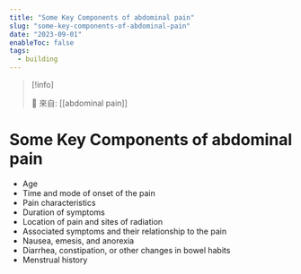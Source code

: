 ```yaml
---
title: "Some Key Components of abdominal pain"
slug: "some-key-components-of-abdominal-pain"
date: "2023-09-01"
enableToc: false
tags:
  - building
---
```


> [!info]
>
> 🌱 來自: [[abdominal pain]]

# Some Key Components of abdominal pain

- Age
- Time and mode of onset of the pain
- Pain characteristics
- Duration of symptoms
- Location of pain and sites of radiation
- Associated symptoms and their relationship to the pain
- Nausea, emesis, and anorexia
- Diarrhea, constipation, or other changes in bowel habits
- Menstrual history
